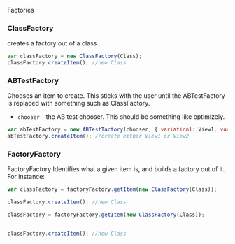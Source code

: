 Factories 


### ClassFactory

creates a factory out of a class

```javascript
var classFactory = new ClassFactory(Class);
classFactory.createItem(); //new Class
```


### ABTestFactory

Chooses an item to create. This sticks with the user until the ABTestFactory is replaced with something such as ClassFactory.

- `chooser` - the AB test chooser. This should be something like optimizely. 

```javascript
var abTestFactory = new ABTestTactory(chooser, { variation1: View1, variation2: View2 });
abTestFactory.createItem(); //create either View1 or View2
```


### FactoryFactory

FactoryFactory Identifies what a given item is, and builds a factory out of it. For instance:

```javascript
var classFactory = factoryFactory.getItem(new ClassFactory(Class));

classFactory.createItem(); //new Class

classFactory = factoryFactory.getItem(new ClassFactory(Class));


classFactory.createItem(); //new Class
```